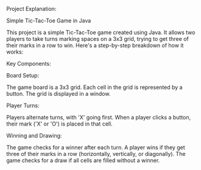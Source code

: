 Project Explanation:

Simple Tic-Tac-Toe Game in Java

This project is a simple Tic-Tac-Toe game created using Java. It allows two players to take turns marking spaces on a 3x3 grid, trying to get three of their marks in a row to win. Here's a step-by-step breakdown of how it works:

Key Components:

Board Setup:

The game board is a 3x3 grid.
Each cell in the grid is represented by a button.
The grid is displayed in a window.

Player Turns:

Players alternate turns, with 'X' going first.
When a player clicks a button, their mark ('X' or 'O') is placed in that cell.

Winning and Drawing:

The game checks for a winner after each turn.
A player wins if they get three of their marks in a row (horizontally, vertically, or diagonally).
The game checks for a draw if all cells are filled without a winner.
